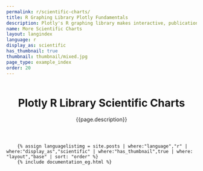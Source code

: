 ```yaml
---
permalink: r/scientific-charts/
title: R Graphing Library Plotly Fundamentals
description: Plotly's R graphing library makes interactive, publication-quality graphs online. Examples of how to make scientific charts.
name: More Scientific Charts
layout: langindex
language: r
display_as: scientific
has_thumbnail: true
thumbnail: thumbnail/mixed.jpg
page_type: example_index
order: 20
---
```



<header class="--welcome">
	<div class="--welcome-body">
		<!--div.--wrap-inner-->
		<div class="--title">
			<div class="--category-img"><img src="https://plot.ly/gh-pages/documentation/static/images/r-small.png" alt=""></div>
			<div class="--body">
				<h1>Plotly R Library Scientific Charts</h1>
				<p>{{page.description}}</p>
			</div>
		</div>
	</div>
</header>

		{% assign languagelistimg = site.posts | where:"language","r" | where:"display_as","scientific" | where:"has_thumbnail",true | where: "layout","base" | sort: "order" %}
        {% include documentation_eg.html %}

